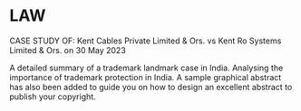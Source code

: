 # LAW
 CASE STUDY OF: Kent Cables Private Limited &amp; Ors. vs Kent Ro Systems Limited &amp; Ors. on 30 May 2023

 A detailed summary of a trademark landmark case in India. Analysing the importance of trademark protection in India. A sample graphical abstract has also been added to guide you on how to design an excellent abstract to publish your copyright.
